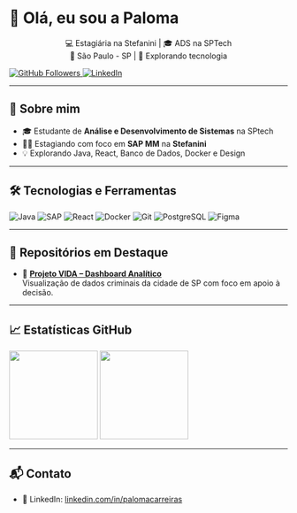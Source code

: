 <h1 align="left">👋 Olá, eu sou a Paloma</h1>
<p align="center">
  💻 Estagiária na Stefanini | 🎓 ADS na SPTech <br>
  📍 São Paulo - SP | 🌟 Explorando tecnologia
</p>

<p align="left">
  <a href="https://github.com/PalomaInCode">
    <img src="https://img.shields.io/github/followers/PalomaInCode?label=Seguidores&style=social" alt="GitHub Followers">
  </a>
  <a href="https://www.linkedin.com/in/palomacarreiras/">
    <img src="https://img.shields.io/badge/-LinkedIn-blue?style=flat-square&logo=linkedin&logoColor=white" alt="LinkedIn">
  </a>
</p>

---

## 👩 Sobre mim

- 🎓 Estudante de **Análise e Desenvolvimento de Sistemas** na SPtech  
- 👩‍💼 Estagiando com foco em **SAP MM** na **Stefanini**
- 💡 Explorando Java, React, Banco de Dados, Docker e Design
  
---

## 🛠 Tecnologias e Ferramentas

![Java](https://img.shields.io/badge/-Java-007396?style=flat&logo=java&logoColor=white)
![SAP](https://img.shields.io/badge/-SAP-0FAAFF?style=flat&logo=sap&logoColor=white)
![React](https://img.shields.io/badge/-React-61DAFB?style=flat&logo=react&logoColor=white)
![Docker](https://img.shields.io/badge/-Docker-2496ED?style=flat&logo=docker&logoColor=white)
![Git](https://img.shields.io/badge/-Git-F05032?style=flat&logo=git&logoColor=white)
![PostgreSQL](https://img.shields.io/badge/-PostgreSQL-336791?style=flat&logo=postgresql&logoColor=white)
![Figma](https://img.shields.io/badge/-Figma-F24E1E?style=flat&logo=figma&logoColor=white)

---

## 🌟 Repositórios em Destaque

- 📌 [**Projeto VIDA – Dashboard Analítico**](https://github.com/PalomaInCode/vida-dashboard)  
  Visualização de dados criminais da cidade de SP com foco em apoio à decisão.

---

## 📈 Estatísticas GitHub

<p align="left">
  <img height="160em" src="https://github-readme-stats.vercel.app/api?username=PalomaInCode&show_icons=true&theme=tokyonight" />
  <img height="160em" src="https://github-readme-stats.vercel.app/api/top-langs/?username=PalomaInCode&layout=compact&theme=tokyonight"/>
</p>

---

## 📬 Contato

- 💼 LinkedIn: [linkedin.com/in/palomacarreiras](https://www.linkedin.com/in/paloma-santos-dias)
